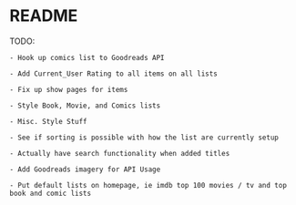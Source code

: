 # README
TODO:

	- Hook up comics list to Goodreads API

	- Add Current_User Rating to all items on all lists

	- Fix up show pages for items

	- Style Book, Movie, and Comics lists

	- Misc. Style Stuff

	- See if sorting is possible with how the list are currently setup

	- Actually have search functionality when added titles

	- Add Goodreads imagery for API Usage

	- Put default lists on homepage, ie imdb top 100 movies / tv and top book and comic lists
	
